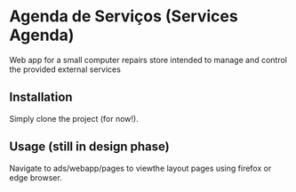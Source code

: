 # Agenda de Serviços (Services Agenda)

Web app for a small computer repairs store intended to manage and control the provided external services 

## Installation
Simply clone the project (for now!).

## Usage (still in design phase)
Navigate to ads/webapp/pages to viewthe layout pages using firefox or edge browser.